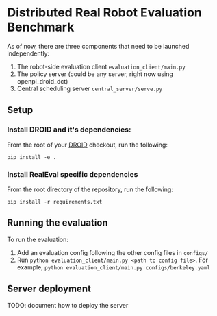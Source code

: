 # Distributed Real Robot Evaluation Benchmark

As of now, there are three components that need to be launched independently:
1. The robot-side evaluation client `evaluation_client/main.py`
2. The policy server (could be any server, right now using openpi_droid_dct)
3. Central scheduling server `central_server/serve.py`

## Setup

### Install DROID and it's dependencies:

From the root of your [DROID](https://github.com/droid-dataset/droid) checkout, run the following:

```shell
pip install -e .
```

### Install RealEval specific dependencies

From the root directory of the repository, run the following:

```shell
pip install -r requirements.txt
```

## Running the evaluation

To run the evaluation:
1. Add an evaluation config following the other config files in `configs/`
2. Run `python evaluation_client/main.py <path to config file>`. For example, `python evaluation_client/main.py configs/berkeley.yaml`

## Server deployment

TODO: document how to deploy the server
